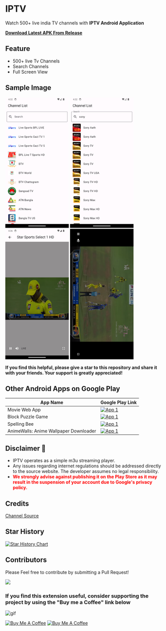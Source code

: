 # IPTV

Watch 500+ live india TV channels with **IPTV Android Application**

[**Download Latest APK From Release**](https://github.com/kananinirav/iptv-indian-app/releases/)

## Feature

- 500+ live Tv Channels
- Search Channels
- Full Screen View

## Sample Image

<p float="left">
  <img src="./images/1.png" width="200" height='411' />
  <img src="./images/2.png" width="200" height='411' />
  <img src="./images/4.png" width="200" height='411' />
  <img src="./images/5.png" width="200" height='411' />
</p>

**If you find this helpful, please give a star to this repository and share it with your friends. Your support is greatly appreciated!**

## Other Android Apps on Google Play

| App Name                               | Google Play Link                                                                                                                                                                                         |
| -------------------------------------- | -------------------------------------------------------------------------------------------------------------------------------------------------------------------------------------------------------- |
| Movie Web App                          | <a href="https://play.google.com/store/apps/details?id=com.moviewebapp"><img src="https://play.google.com/intl/en_us/badges/images/generic/en_badge_web_generic.png" alt="App 1" width="140"></a>        |
| Block Puzzle Game                      | <a href="https://play.google.com/store/apps/details?id=com.nk.block_puzzle"><img src="https://play.google.com/intl/en_us/badges/images/generic/en_badge_web_generic.png" alt="App 1" width="140"></a>    |
| Spelling Bee                           | <a href="https://play.google.com/store/apps/details?id=com.nk.spelling_bee"><img src="https://play.google.com/intl/en_us/badges/images/generic/en_badge_web_generic.png" alt="App 1" width="140"></a>    |
| AnimeWalls: Anime Wallpaper Downloader | <a href="https://play.google.com/store/apps/details?id=com.anime_wallpaper.nk"><img src="https://play.google.com/intl/en_us/badges/images/generic/en_badge_web_generic.png" alt="App 1" width="140"></a> |

## Disclaimer 📢

- IPTV operates as a simple m3u streaming player.
- Any issues regarding internet regulations should be addressed directly to the source website. The developer assumes no legal responsibility.
- **<span style="color:red">We strongly advise against publishing it on the Play Store as it may result in the suspension of your account due to Google's privacy policy.</span>**

## Credits

[Channel Source](https://github.com/aniketda/iptv2050)

## Star History

[![Star History Chart](https://api.star-history.com/svg?repos=kananinirav/iptv-indian-app&type=Date)](https://star-history.com/#kananinirav/iptv-indian-app&Date)

## Contributors

Please Feel free to contribute by submitting a Pull Request!

[![](https://contrib.rocks/image?repo=kananinirav/iptv-indian-app)](https://github.com/kananinirav/iptv-indian-app/graphs/contributors)

### If you find this extension useful, consider supporting the project by using the "Buy me a Coffee" link below

![gif](https://media.giphy.com/media/gTURHJs4e2Ies/giphy.gif)

<a href="https://www.buymeacoffee.com/kananinirav" target="_blank"><img src="https://cdn.buymeacoffee.com/buttons/default-orange.png" alt="Buy Me A Coffee" height="41" width="174"></a>
<a href="https://paypal.me/kananinirav?country.x=IN&locale.x=en_GB" target="_blank"><img src="https://littlepeopleuk.org/images/Fundraising/paypal.png" alt="Buy Me A Coffee" height="41" width="174"></a>
